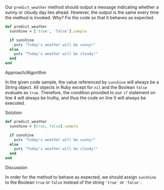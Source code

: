 Our `predict_weather` method should output a message indicating whether a sunny or cloudy day lies ahead. However, the output is the same every time the method is invoked. Why? Fix the code so that it behaves as expected.

```ruby
def predict_weather
  sunshine = ['true', 'false'].sample

  if sunshine
    puts "Today's weather will be sunny!"
  else
    puts "Today's weather will be cloudy!"
  end
end
```

Approach/Algorithm

In the given code sample, the value referenced by `sunshine` will always be a String object. All objects in Ruby except for `nil` and the Boolean `false` evaluate as `true`. Therefore, the condition provided to our `if` statement on line 4 will always be truthy, and thus the code on line 5 will always be executed.

Solution

```ruby
def predict_weather
  sunshine = [true, false].sample

  if sunshine
    puts "Today's weather will be sunny!"
  else
    puts "Today's weather will be cloudy!"
  end
end
```

Discussion

In order for the method to behave as expected, we should assign `sunshine` to the Boolean `true` or `false` instead of the string `'true'` or `'false'`.
